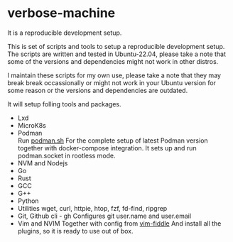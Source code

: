 # verbose-machine

It is a reproducible development setup.

This is set of scripts and tools to setup a reproducible development setup.
The scripts are written and tested in Ubuntu-22.04, please take a note that some 
of the versions and dependencies might not work in other distros.  

I maintain these scripts for my own use, please take a note that they may
break break occassionally or might not work in your Ubuntu version for 
some reason or the versions and dependencies are outdated.

It will setup folling tools and packages.

* Lxd
* MicroK8s
* Podman  
  Run [podman.sh](./scripts/podman.sh) For the complete setup of latest Podman version together with docker-compose integration.
  It sets up and run podman.socket in rootless mode.
* NVM and Nodejs
* Go
* Rust
* GCC
* G++
* Python
* Utilities
  wget, curl, httpie, htop, fzf, fd-find, ripgrep
* Git, Github cli - gh
  Configures git user.name and user.email
* Vim and NVIM
  Together with config from [vim-fiddle](https://github.com/habibbhutto/vim-fiddle)
  And install all the plugins, so it is ready to use out of box.
